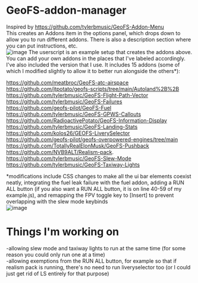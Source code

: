 # GeoFS-addon-manager
Inspired by https://github.com/tylerbmusic/GeoFS-Addon-Menu <br/>
This creates an Addons item in the options panel, which drops down to allow you to run different addons. There is also a description section where you can put instructions, etc. <br/>
![image](https://github.com/user-attachments/assets/da122b15-1bf9-44ac-9264-9622cf767246)
The userscript is an example setup that creates the addons above. You can add your own addons in the places that I've labeled accordingly. <br/>
I've also included the version that I use. It includes 15 addons (some of which I modified slightly to allow it to better run alongside the others*):

https://github.com/meatbroc/GeoFS-atc-airspace <br/>
https://github.com/jtpotato/geofs-scripts/tree/main/Autoland%2B%2B <br/>
https://github.com/tylerbmusic/GeoFS-Flight-Path-Vector <br/>
https://github.com/tylerbmusic/GeoFS-Failures <br/>
https://github.com/geofs-pilot/GeoFS-Fuel <br/>
https://github.com/tylerbmusic/GeoFS-GPWS-Callouts <br/>
https://github.com/RadioactivePotato/GeoFS-Information-Display <br/>
https://github.com/tylerbmusic/GeoFS-Landing-Stats <br/>
https://github.com/kolos26/GEOFS-LiverySelector <br/>
https://github.com/geofs-pilot/geofs-overpowered-engines/tree/main <br/>
https://github.com/TotallyRealElonMusk/GeoFS-Pushback <br/>
https://github.com/NVB9ALT/Realism-pack. <br/>
https://github.com/tylerbmusic/GeoFS-Slew-Mode <br/>
https://github.com/tylerbmusic/GeoFS-Taxiway-Lights

*modifications include CSS changes to make all the ui bar elements coexist neatly, integrating the fuel leak failure with the fuel addon, adding a RUN ALL button (if you also want a RUN ALL button, it is on line 40-59 of my example.js), and remapping the FPV toggle key to [Insert] to prevent overlapping with the slew mode keybinds <br/>
![image](https://github.com/user-attachments/assets/b14ba171-feb5-4a72-992e-78ea02138824) <br/>
# Things I'm working on
 -allowing slew mode and taxiway lights to run at the same time (for some reason you could only run one at a time) <br/>
 -allowing exemptions from the RUN ALL button, for example so that if realism pack is running, there's no need to run liveryselector too (or I could just get rid of LS entirely for that purpose)
